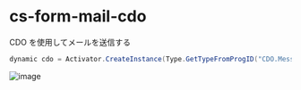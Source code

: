 # cs-form-mail-cdo
CDO を使用してメールを送信する
```cs
dynamic cdo = Activator.CreateInstance(Type.GetTypeFromProgID("CDO.Message"));
```
![image](https://user-images.githubusercontent.com/1501327/130594763-7af675ac-76af-450d-9738-7ecb5d31597c.png)
